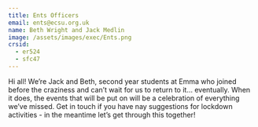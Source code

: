 ```yaml
---
title: Ents Officers
email: ents@ecsu.org.uk
name: Beth Wright and Jack Medlin
image: /assets/images/exec/Ents.png
crsid:
  - er524
  - sfc47
---
```

Hi all! We’re Jack and Beth, second year students at Emma who joined before the craziness and can’t wait for us to return to it… eventually. When it does, the events that will be put on will be a celebration of everything we’ve missed. Get in touch if you have nay suggestions for lockdown activities - in the meantime let’s get through this together!
